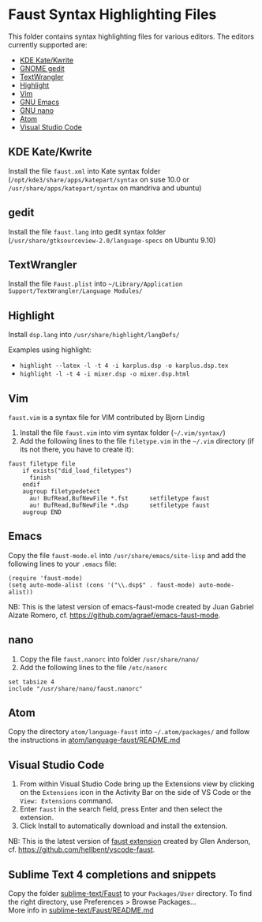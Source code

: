 # Faust Syntax Highlighting Files

This folder contains syntax highlighting files for various editors. The editors currently supported are: 

* [KDE Kate/Kwrite](https://kate-editor.org/)
* [GNOME gedit](https://wiki.gnome.org/Apps/Gedit)
* [TextWrangler](https://www.barebones.com/products/textwrangler/)
* [Highlight](http://www.andre-simon.de/)
* [Vim](https://www.vim.org/)
* [GNU Emacs](https://www.gnu.org/software/emacs/)
* [GNU nano](https://www.nano-editor.org/)
* [Atom](https://atom.io/)
* [Visual Studio Code](https://code.visualstudio.com/)

## KDE Kate/Kwrite

Install the file `faust.xml` into Kate syntax folder (`/opt/kde3/share/apps/katepart/syntax` on suse 10.0 or `/usr/share/apps/katepart/syntax` on mandriva and ubuntu)

## gedit

Install the file `faust.lang` into gedit syntax folder (`/usr/share/gtksourceview-2.0/language-specs` on Ubuntu 9.10)

## TextWrangler
Install the file `Faust.plist` into `~/Library/Application Support/TextWrangler/Language Modules/`

## Highlight

Install `dsp.lang` into `/usr/share/highlight/langDefs/`

Examples using highlight:
* `highlight --latex -l -t 4 -i karplus.dsp -o karplus.dsp.tex`
* `highlight -l -t 4 -i mixer.dsp -o mixer.dsp.html`

## Vim

`faust.vim` is a syntax file for VIM contributed by Bjorn Lindig

1. Install the file `faust.vim` into vim syntax folder (`~/.vim/syntax/`)
2. Add the following lines to the file `filetype.vim` in the `~/.vim` directory (if its not there, you have to create it):

```
faust filetype file
    if exists("did_load_filetypes")
      finish
    endif
    augroup filetypedetect
      au! BufRead,BufNewFile *.fst      setfiletype faust
      au! BufRead,BufNewFile *.dsp      setfiletype faust
    augroup END
```

## Emacs
Copy the file `faust-mode.el` into `/usr/share/emacs/site-lisp` and add the following lines to your `.emacs` file:

```
(require 'faust-mode)
(setq auto-mode-alist (cons '("\\.dsp$" . faust-mode) auto-mode-alist))
```

NB: This is the latest version of emacs-faust-mode created by Juan Gabriel Alzate Romero, cf. https://github.com/agraef/emacs-faust-mode.

## nano

1. Copy the file `faust.nanorc` into folder `/usr/share/nano/`
2. Add the following lines to the file `/etc/nanorc`

```
set tabsize 4
include "/usr/share/nano/faust.nanorc"
```

## Atom

Copy the directory `atom/language-faust` into `~/.atom/packages/` and follow the instructions in [atom/language-faust/README.md](atom/language-faust/README.md)

## Visual Studio Code

1. From within Visual Studio Code bring up the Extensions view by clicking on the `Extensions` icon in the Activity Bar on the side of VS Code or the `View: Extensions` command.
2. Enter `faust` in the search field, press Enter and then select the extension.
3. Click Install to automatically download and install the extension.

NB: This is the latest version of [faust extension](https://marketplace.visualstudio.com/items?itemName=glen-anderson.vscode-faust) created by Glen Anderson, cf. https://github.com/hellbent/vscode-faust.

## Sublime Text 4 completions and snippets

Copy the folder [sublime-text/Faust](sublime-text/Faust) to your `Packages/User` directory. To find the right directory, use Preferences > Browse Packages...  
More info in [sublime-text/Faust/README.md](sublime-text/Faust/README.md)